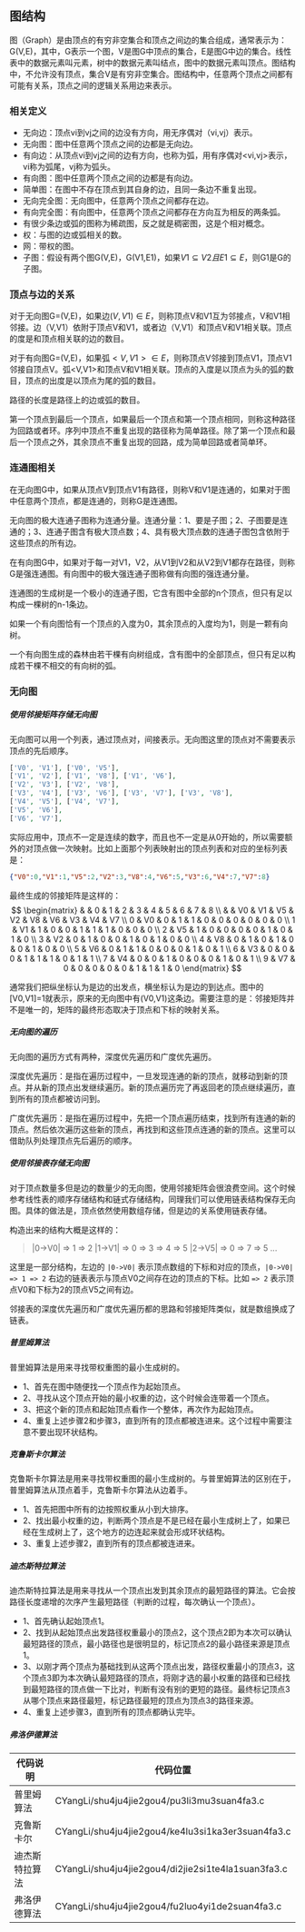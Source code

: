 ## 图结构

图（Graph）是由顶点的有穷非空集合和顶点之间边的集合组成，通常表示为：G(V,E)，其中，G表示一个图，V是图G中顶点的集合，E是图G中边的集合。线性表中的数据元素叫元素，树中的数据元素叫结点，图中的数据元素叫顶点。图结构中，不允许没有顶点，集合V是有穷非空集合。图结构中，任意两个顶点之间都有可能有关系，顶点之间的逻辑关系用边来表示。

### 相关定义

- 无向边：顶点vi到vj之间的边没有方向，用无序偶对（vi,vj）表示。
- 无向图：图中任意两个顶点之间的边都是无向边。
- 有向边：从顶点vi到vj之间的边有方向，也称为弧，用有序偶对<vi,vj>表示，vi称为弧尾，vj称为弧头。
- 有向图：图中任意两个顶点之间的边都是有向边。
- 简单图：在图中不存在顶点到其自身的边，且同一条边不重复出现。
- 无向完全图：无向图中，任意两个顶点之间都存在边。
- 有向完全图：有向图中，任意两个顶点之间都存在方向互为相反的两条弧。
- 有很少条边或弧的图称为稀疏图，反之就是稠密图，这是个相对概念。
- 权：与图的边或弧相关的数。
- 网：带权的图。
- 子图：假设有两个图G(V,E)，G(V1,E1)，如果$V1 \subseteq V2且E1 \subseteq E$，则G1是G的子图。

### 顶点与边的关系

对于无向图G=(V,E)，如果边$(V,V1) \in E$，则称顶点V和V1互为邻接点，V和V1相邻接。边（V,V1）依附于顶点V和V1，或者边（V,V1）和顶点V和V1相关联。顶点的度是和顶点相关联的边的数目。

对于有向图G=(V,E)，如果弧$<V,V1> \in E$，则称顶点V邻接到顶点V1，顶点V1邻接自顶点V。弧<V,V1>和顶点V和V1相关联。顶点的入度是以顶点为头的弧的数目，顶点的出度是以顶点为尾的弧的数目。

路径的长度是路径上的边或弧的数目。

第一个顶点到最后一个顶点，如果最后一个顶点和第一个顶点相同，则称这种路径为回路或者环。序列中顶点不重复出现的路径称为简单路径。除了第一个顶点和最后一个顶点之外，其余顶点不重复出现的回路，成为简单回路或者简单环。

### 连通图相关

在无向图G中，如果从顶点V到顶点V1有路径，则称V和V1是连通的，如果对于图中任意两个顶点，都是连通的，则称G是连通图。

无向图的极大连通子图称为连通分量。连通分量：1、要是子图；2、子图要是连通的；3、连通子图含有极大顶点数；4、具有极大顶点数的连通子图包含依附于这些顶点的所有边。

在有向图G中，如果对于每一对V1，V2，从V1到V2和从V2到V1都存在路径，则称G是强连通图。有向图中的极大强连通子图称做有向图的强连通分量。

连通图的生成树是一个极小的连通子图，它含有图中全部的n个顶点，但只有足以构成一棵树的n-1条边。

如果一个有向图恰有一个顶点的入度为0，其余顶点的入度均为1，则是一颗有向树。

一个有向图生成的森林由若干棵有向树组成，含有图中的全部顶点，但只有足以构成若干棵不相交的有向树的弧。

### 无向图

##### 使用邻接矩阵存储无向图

无向图可以用一个列表，通过顶点对，间接表示。无向图这里的顶点对不需要表示顶点的先后顺序。

```php
['V0', 'V1'], ['V0', 'V5'],
['V1', 'V2'], ['V1', 'V8'], ['V1', 'V6'],
['V2', 'V3'], ['V2', 'V8'],
['V3', 'V4'], ['V3', 'V6'], ['V3', 'V7'], ['V3', 'V8'],
['V4', 'V5'], ['V4', 'V7'],
['V5', 'V6'],
['V6', 'V7'],
```

实际应用中，顶点不一定是连续的数字，而且也不一定是从0开始的，所以需要额外的对顶点做一次映射。比如上面那个列表映射出的顶点列表和对应的坐标列表是：

```json
{"V0":0,"V1":1,"V5":2,"V2":3,"V8":4,"V6":5,"V3":6,"V4":7,"V7":8}
```

最终生成的邻接矩阵是这样的：
$$
\begin{matrix}
 &  & 0 & 1 & 2 & 3 & 4 & 5 & 6 & 7 & 8 \\
 &  & V0 & V1 & V5 & V2 & V8 & V6 & V3 & V4 & V7 \\
0 & V0 & 0 & 1 & 1 & 0 & 0 & 0 & 0 & 0 & 0 \\
1 & V1 & 1 & 0 & 0 & 1 & 1 & 1 & 0 & 0 & 0 \\
2 & V5 & 1 & 0 & 0 & 0 & 0 & 1 & 0 & 1 & 0 \\
3 & V2 & 0 & 1 & 0 & 0 & 1 & 0 & 1 & 0 & 0 \\
4 & V8 & 0 & 1 & 0 & 1 & 0 & 0 & 1 & 0 & 0 \\
5 & V6 & 0 & 1 & 1 & 0 & 0 & 0 & 1 & 0 & 1 \\
6 & V3 & 0 & 0 & 0 & 1 & 1 & 1 & 0 & 1 & 1 \\
7 & V4 & 0 & 0 & 1 & 0 & 0 & 0 & 1 & 0 & 1 \\
9 & V7 & 0 & 0 & 0 & 0 & 0 & 1 & 1 & 1 & 0
\end{matrix}
$$

通常我们把纵坐标认为是边的出发点，横坐标认为是边的到达点。图中的[V0,V1]=1就表示，原来的无向图中有(V0,V1)这条边。需要注意的是：邻接矩阵并不是唯一的，矩阵的最终形态取决于顶点和下标的映射关系。

##### 无向图的遍历

无向图的遍历方式有两种，深度优先遍历和广度优先遍历。

深度优先遍历：是指在遍历过程中，一旦发现连通的新的顶点，就移动到新的顶点。并从新的顶点出发继续遍历。新的顶点遍历完了再返回老的顶点继续遍历，直到所有的顶点都被访问到。

广度优先遍历：是指在遍历过程中，先把一个顶点遍历结束，找到所有连通的新的顶点。然后依次遍历这些新的顶点，再找到和这些顶点连通的新的顶点。这里可以借助队列处理顶点先后遍历的顺序。

##### 使用邻接表存储无向图

对于顶点数量多但是边的数量少的无向图，使用邻接矩阵会很浪费空间。这个时候参考线性表的顺序存储结构和链式存储结构，同理我们可以使用链表结构保存无向图。具体的做法是，顶点依然使用数组存储，但是边的关系使用链表存储。

构造出来的结构大概是这样的：

> |0->V0| => 1 => 2
> |1->V1| => 0 => 3 => 4 => 5
> |2->V5| => 0 => 7 => 5
> ...

这里是一部分结构，左边的 `|0->V0|` 表示顶点数组的下标和对应的顶点，`|0->V0| => 1 => 2` 右边的链表表示与顶点V0之间存在边的顶点的下标。比如 `=> 2` 表示顶点V0和下标为2的顶点V5之间有边。

邻接表的深度优先遍历和广度优先遍历都的思路和邻接矩阵类似，就是数组换成了链表。

##### 普里姆算法

普里姆算法是用来寻找带权重图的最小生成树的。

- 1、首先在图中随便找一个顶点作为起始顶点。
- 2、寻找从这个顶点开始的最小权重的边，这个时候会连带着一个顶点。
- 3、把这个新的顶点和起始顶点看作一个整体，再次作为起始顶点。
- 4、重复上述步骤2和步骤3，直到所有的顶点都被连进来。这个过程中需要注意不要出现环状结构。

##### 克鲁斯卡尔算法

克鲁斯卡尔算法是用来寻找带权重图的最小生成树的。与普里姆算法的区别在于，普里姆算法从顶点着手，克鲁斯卡尔算法从边着手。

- 1、首先把图中所有的边按照权重从小到大排序。
- 2、找出最小权重的边，判断两个顶点是不是已经在最小生成树上了，如果已经在生成树上了，这个地方的边连起来就会形成环状结构。
- 3、重复上述步骤2，直到所有的顶点都被连进来。

##### 迪杰斯特拉算法

迪杰斯特拉算法是用来寻找从一个顶点出发到其余顶点的最短路径的算法。它会按路径长度递增的次序产生最短路径（判断的过程，每次确认一个顶点）。

- 1、首先确认起始顶点1。
- 2、找到从起始顶点出发路径权重最小的顶点2，这个顶点2即为本次可以确认最短路径的顶点，最小路径也是很明显的，标记顶点2的最小路径来源是顶点1。
- 3、以刚才两个顶点为基础找到从这两个顶点出发，路径权重最小的顶点3，这个顶点3即为本次确认最短路径的顶点，将刚才选的最小权重的路径和已经找到最短路径的顶点做一下比对，判断有没有别的更短的路径。最终标记顶点3从哪个顶点来路径最短，标记路径最短的顶点为顶点3的路径来源。
- 4、重复上述步骤3，直到所有的顶点都确认完毕。

##### 弗洛伊德算法



| 代码说明       | 代码位置                                           |
| -------------- | -------------------------------------------------- |
| 普里姆算法     | CYangLi/shu4ju4jie2gou4/pu3li3mu3suan4fa3.c        |
| 克鲁斯卡尔     | CYangLi/shu4ju4jie2gou4/ke4lu3si1ka3er3suan4fa3.c  |
| 迪杰斯特拉算法 | CYangLi/shu4ju4jie2gou4/di2jie2si1te4la1suan3fa3.c |
| 弗洛伊德算法   | CYangLi/shu4ju4jie2gou4/fu2luo4yi1de2suan4fa3.c    |